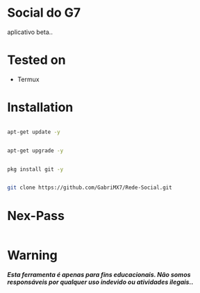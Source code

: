 # Social do G7
aplicativo beta..

# Tested on
- Termux

# Installation

```bash

apt-get update -y

```

```bash

apt-get upgrade -y

```

```bash

pkg install git -y

```

```bash

git clone https://github.com/GabriMX7/Rede-Social.git

```

# Nex-Pass
![]()

# Warning
***Esta ferramenta é apenas para fins educacionais.  Não somos responsáveis por qualquer uso indevido ou atividades ilegais..***
